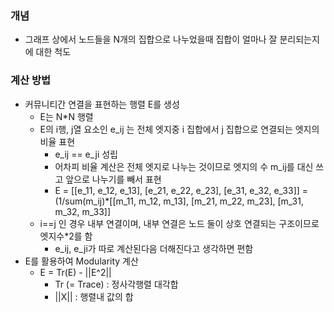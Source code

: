 ### 개념
- 그래프 상에서 노드들을 N개의 집합으로 나누었을때 집합이 얼마나 잘 분리되는지에 대한 척도

### 계산 방법
- 커뮤니티간 연결을 표현하는 행렬 E를 생성
  - E는 N*N 행렬
  - E의 i행, j열 요소인 e_ij 는 전체 엣지중 i 집합에서 j 집합으로 연결되는 엣지의 비율 표현
    - e_ij == e_ji 성립
    - 어차피 비율 계산은 전체 엣지로 나누는 것이므로 엣지의 수 m_ij를 대신 쓰고 앞으로 나누기를 빼서 표현
    - E = [[e_11, e_12, e_13], [e_21, e_22, e_23], [e_31, e_32, e_33]]
        = (1/sum(m_ij)*[[m_11, m_12, m_13], [m_21, m_22, m_23], [m_31, m_32, m_33]]
  - i==j 인 경우 내부 연결이며, 내부 연결은 노드 둘이 상호 연결되는 구조이므로 엣지수*2를 함
    - e_ij, e_ji가 따로 계산된다음 더해진다고 생각하면 편함
- E를 활용하여 Modularity 계산
  - E = Tr(E) - ||E^2||
    - Tr (= Trace) : 정사각행렬 대각합
    - ||X|| : 행렬내 값의 합
